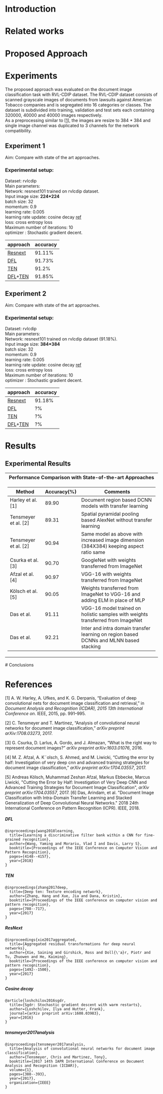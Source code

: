 # Introduction

# Related works

# Proposed Approach

# Experiments
The proposed approach was evaluated on the document image classification task with RVL-CDIP dataset.
The RVL-CDIP dataset consists of scanned grayscale images of documents
from lawsuits against American Tobacco companies and is
segregated into 16 categories or classes. The dataset is subdivided into
training, validation and test sets each containing 320000,
40000 and 40000 images respectively.<br />
As a preprocessing similar to [[1](#tensmeyer2017analysis)], the images are resize to 384 \* 384 and single image channel was duplicated to 3 channels for the network compatibility.  

## Experiment 1

Aim: Compare with state of the art approaches.
### Experimental setup: 
Dataset: rvlcdip <br />
Main parameters:<br />
Network: resnext101 trained on rvlcdip dataset.<br />
Input image size: **224*224**<br />
batch size: 32<br />
momentum: 0.9<br />
learning rate: 0.005<br />
learning rate update: cosine decay [ref](#cosine-decay)<br />
loss: cross entropy loss <br />
Maximum number of iterations: 10 <br />
optimizer : Stochastic gradient decent. <br />

|approach|accuracy|
|--|--|
|[Resnext](#resnext)|91.11%|
|[DFL](#dfl)|91.73%|
|[TEN](#ten)|91.2%|
|[DFL](#dfl)+[TEN](#ten)|91.85%|

## Experiment 2
Aim: Compare with state of the art approaches.
### Experimental setup: 
Dataset: rvlcdip <br />
Main parameters:<br />
Network: resnext101 trained on rvlcdip dataset (91.18%).<br />
Input image size: **384*384**<br />
batch size: 32<br />
momentum: 0.9<br />
learning rate: 0.005<br />
learning rate update: cosine decay [ref](#cosine-decay)<br />
loss: cross entropy loss <br />
Maximum number of iterations: 10 <br />
optimizer : Stochastic gradient decent. <br />

|approach|accuracy|
|--|--|
|[Resnext](#resnext)|91.18%|
|[DFL](#dfl)|?%|
|[TEN](#ten)|?%|
|[DFL](#dfl)+[TEN](#ten)|?%|





# Results
## Experimental Results
<table>
<th> Performance Comparison with State-of-the-art Approaches</th>
<tr><td>

Method | Accuracy(%) | Comments
--- | --- | ---
Harley et al. [1]  | 89.90 | Document region based DCNN models with transfer learning
Tensmeyer et al. [2] | 89.31 | Spatial pyramidal pooling based AlexNet without transfer learning
Tensmeyer et al. [2] | 90.94 | Same model as above with increased image dimension (384X384) keeping aspect ratio same
Csurka et al. [3]  | 90.70 | GoogleNet with weights transferred from ImageNet
Afzal et al. [4] | 90.97 | VGG-16 with weights transferred from ImageNet
Kölsch et al. [5] | 90.05 | Weights transferred from ImageNet to VGG-16 and adding ELM in place of MLP
Das et al. | 91.11 | VGG-16 model trained on holistic samples with weights transferred from ImageNet
Das et al. | 92.21 | Inter and intra domain transfer learning on region based DCNNs and MLNN based stacking


</td></tr> </table>
# Conclusions

# References

[1] A. W. Harley, A. Ufkes, and K. G. Derpanis, “Evaluation of deep convolutional nets for document image classification and retrieval,” in _Document Analysis and Recognition (ICDAR), 2015 13th International Conference on_. IEEE, 2015, pp. 991–995.<Enter>
  
[2] C. Tensmeyer and T. Martinez, “Analysis of convolutional neural networks for document image classification,” _arXiv preprint arXiv:1708.03273_, 2017.<Enter>

[3] G. Csurka, D. Larlus, A. Gordo, and J. Almazan, “What is the right way to represent document images?” _arXiv preprint arXiv:1603.01076_, 2016.<Enter>

[4] M. Z. Afzal, A. K¨olsch, S. Ahmed, and M. Liwicki, “Cutting the error by half: Investigation of very deep cnn and advanced training strategies for document image classification,” _arXiv preprint arXiv:1704.03557_, 2017.<Enter>

[5] Andreas Kölsch, Muhammad Zeshan Afzal, Markus Ebbecke, Marcus Liwicki, "Cutting the Error by Half: Investigation of Very Deep CNN and Advanced Training Strategies for Document Image Classification", _arXiv preprint arXiv:1704.03557_, 2017.
[6] Das, Arindam, et al. "Document Image Classification with Intra-Domain Transfer Learning and Stacked Generalization of Deep Convolutional Neural Networks." 2018 24th International Conference on Pattern Recognition (ICPR). IEEE, 2018.
<Enter>

##### DFL
```
@inproceedings{wang2018learning,
  title={Learning a discriminative filter bank within a CNN for fine-grained recognition},
  author={Wang, Yaming and Morariu, Vlad I and Davis, Larry S},
  booktitle={Proceedings of the IEEE Conference on Computer Vision and Pattern Recognition},
  pages={4148--4157},
  year={2018}
}
```
##### TEN
```
@inproceedings{zhang2017deep,
  title={Deep ten: Texture encoding network},
  author={Zhang, Hang and Xue, Jia and Dana, Kristin},
  booktitle={Proceedings of the IEEE conference on computer vision and pattern recognition},
  pages={708--717},
  year={2017}
}
```
##### ResNext
```
@inproceedings{xie2017aggregated,
  title={Aggregated residual transformations for deep neural networks},
  author={Xie, Saining and Girshick, Ross and Doll{\'a}r, Piotr and Tu, Zhuowen and He, Kaiming},
  booktitle={Proceedings of the IEEE conference on computer vision and pattern recognition},
  pages={1492--1500},
  year={2017}
}
```
##### Cosine decay
```
@article{loshchilov2016sgdr,
  title={Sgdr: Stochastic gradient descent with warm restarts},
  author={Loshchilov, Ilya and Hutter, Frank},
  journal={arXiv preprint arXiv:1608.03983},
  year={2016}
}
```
##### tensmeyer2017analysis
```
@inproceedings{tensmeyer2017analysis,
  title={Analysis of convolutional neural networks for document image classification},
  author={Tensmeyer, Chris and Martinez, Tony},
  booktitle={2017 14th IAPR International Conference on Document Analysis and Recognition (ICDAR)},
  volume={1},
  pages={388--393},
  year={2017},
  organization={IEEE}
}
```
